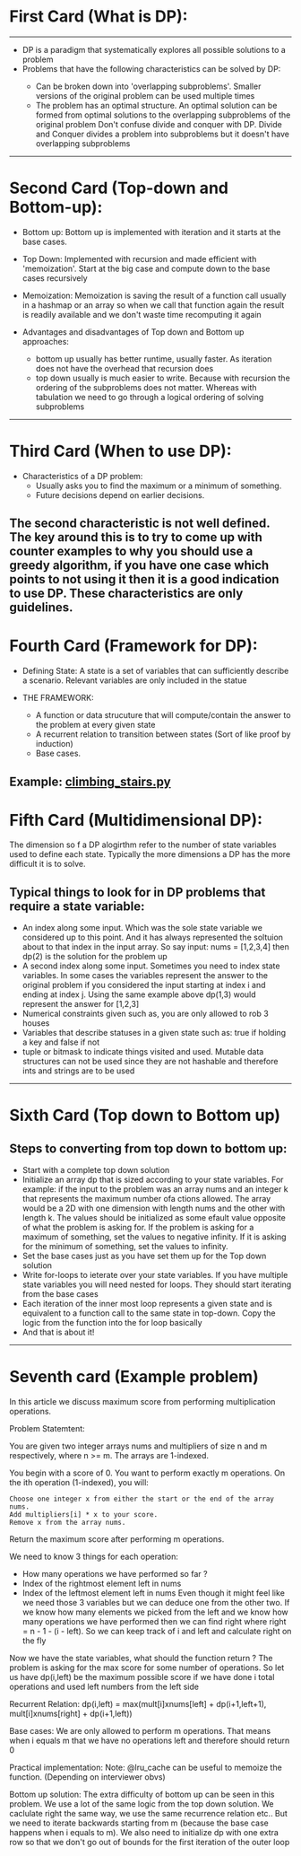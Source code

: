 # First Card (What is DP):
---
* DP is a paradigm that systematically explores all possible solutions to a problem</li>
* Problems that have the following characteristics can be solved by DP:</li>
    * Can be broken down into 'overlapping subproblems'. Smaller versions of the original problem can be used multiple times
    * The problem has an optimal structure. An optimal solution can be formed from optimal solutions to the overlapping subproblems of the original problem
Don't confuse divide and conquer with DP. Divide and Conquer divides a problem into subproblems but it doesn't have overlapping subproblems
---
# Second Card (Top-down and Bottom-up):
* Bottom up:
    Bottom up is implemented with iteration and it starts at the base cases.
* Top Down:
    Implemented with recursion and made efficient with 'memoization'. Start at the big case and compute down to the base cases recursively

* Memoization:
    Memoization is saving the result of a function call usually in a hashmap or an array so when we call that function again the result is readily available and we don't waste time recomputing it again

* Advantages and disadvantages of Top down and Bottom up approaches:
    * bottom up usually has better runtime, usually faster. As iteration does not have the overhead that recursion does
    * top down usually is much easier to write. Because with recursion the ordering of the subproblems does not matter. Whereas with tabulation we need to go through a logical ordering of solving subproblems
---
# Third Card (When to use DP):
* Characteristics of a DP problem:
    * Usually asks you to find the maximum or a minimum of something.
    * Future decisions depend on earlier decisions.

The second characteristic is not well defined. The key around this is to try to come up with counter examples to why you should use a greedy algorithm, if you have one case which points to not using it then it is a good indication to use DP.
These characteristics are only guidelines.
---
# Fourth Card (Framework for DP):
* Defining State:
     A state is a set of variables that can sufficiently describe a scenario. Relevant variables are only included in the statue

* THE FRAMEWORK:
    * A function or data strucuture that will compute/contain the answer to the problem at every given state
    * A recurrent relation to transition between states (Sort of like proof by induction)
    * Base cases.

Example: [climbing_stairs.py](https://github.com/AbdelrahmanAbdelhalim/compprogramming/blob/master/dynamic_programming/climbing_stairs.py)
---
# Fifth Card (Multidimensional DP):

The dimension so f a DP alogirthm refer to the number of state variables used to define each state. Typically the more dimensions a DP has the more difficult it is to solve.

## Typical things to look for in DP problems that require a state variable:
* An index along some input. Which was the sole state variable we considered up to this point. And it has always represented the soltuion about to that index in the input array. So say input: nums = [1,2,3,4] then dp(2) is the solution for the problem up
* A second index along some input. Sometimes you need to index state variables. In some cases the variables represent the answer to the original problem if you considered the input starting at index i and ending at index j. Using the same example above dp(1,3) would represent the answer for [1,2,3]
* Numerical constraints given such as, you are only allowed to rob 3 houses
* Variables that describe statuses in a given state such as: true if holding a key and false if not
* tuple or bitmask to indicate things visited and used. Mutable data structures can not be used since they are not hashable and therefore ints and strings are to be used
---
# Sixth Card (Top down to Bottom up)

## Steps to converting from top down to bottom up:
* Start with a complete top down solution
* Initialize an array dp that is sized according to your state variables. For example: if the input to the problem was an array nums and an integer k that represents the maximum number ofa ctions allowed. The array would be a 2D with one dimension with length nums and the other with length k. The values should be initialized as some efault value opposite of what the problem is asking for. If the problem is asking for a maximum of something, set the values to negative infinity. If it is asking for the minimum of something, set the values to infinity.
* Set the base cases just as you have set them up for the Top down solution
* Write for-loops to ieterate over your state variables. If you have multiple state variables you will need nested for loops. They should start iterating from the base cases
* Each iteration of the inner most loop represents a given state and is equivalent to a function call to the same state in top-down. Copy the logic from the function into the for loop basically
* And that is about it!
---
# Seventh card (Example problem)
In this article we discuss maximum score from performing multiplication operations.

Problem Statemtent:

You are given two integer arrays nums and multipliers of size n and m respectively, where n >= m. The arrays are 1-indexed.

You begin with a score of 0. You want to perform exactly m operations. On the ith operation (1-indexed), you will:

    Choose one integer x from either the start or the end of the array nums.
    Add multipliers[i] * x to your score.
    Remove x from the array nums.

Return the maximum score after performing m operations.

We need to know 3 things for each operation:
* How many operations we have performed so far ?
* Index of the rightmost element left in nums
* Index of the leftmost element left in nums
Even though it might feel like we need those 3 variables but we can deduce one from the other two. If we know how many elements we picked from the left and we know how many operations we have performed then we can find right where right = n - 1 - (i - left). So we can keep track of i and left and calculate right on the fly

Now we have the state variables, what should the function return ? The problem is asking for the max score for some number of operations. So let us have dp(i,left) be the maximum possible score if we have done i total operations and used left numbers from the left side

Recurrent Relation:
dp(i,left) = max(mult[i]xnums[left] + dp(i+1,left+1), mult[i]xnums[right] + dp(i+1,left))

Base cases:
We are only allowed to perform m operations. That means when i equals m that we have no operations left and therefore should return 0

Practical implementation:
Note: @lru_cache can be useful to memoize the function. (Depending on interviewer obvs)

Bottom up solution:
The extra difficulty of bottom up can be seen in this problem. We use a lot of the same logic from the top down solution. We caclulate right the same way, we use the same recurrence relation etc.. But we need to iterate backwards starting from m (because the base case happens when i equals to m). We also need to initialize dp with one extra row so that we don't go out of bounds for the first iteration of the outer loop

